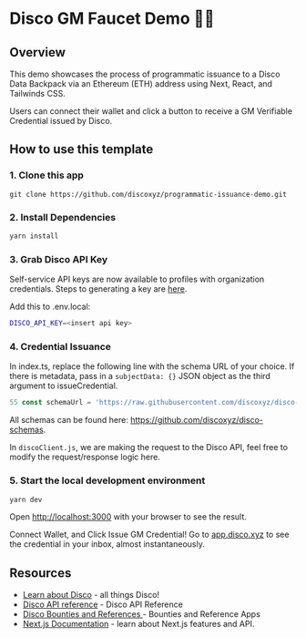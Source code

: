 # Disco GM Faucet Demo 🕺🔮

<!-- ### Check out the live demo 👉 [NextJS wagmi](https://nextjs-wagmi.vercel.app/) -->

## Overview
This demo showcases the process of programmatic issuance to a Disco Data Backpack via an Ethereum (ETH) address using Next, React, and Tailwinds CSS.

Users can connect their wallet and click a button to receive a GM Verifiable Credential issued by Disco. 


## How to use this template

### 1. Clone this app
```
git clone https://github.com/discoxyz/programmatic-issuance-demo.git
```

### 2. Install Dependencies
```bash
yarn install
```

### 3. Grab Disco API Key

Self-service API keys are now available to profiles with organization credentials. Steps to generating a key are [here](https://disco.mirror.xyz/8AkcZERU2amKqb5cQj3GLoFDtxDm0uwi-Zp_m5_L5hM).

Add this to .env.local:

```bash
DISCO_API_KEY=<insert api key>
```

### 4. Credential Issuance
In index.ts, replace the following line with the schema URL of your choice. If there is metadata, pass in a `subjectData: {}` JSON object as the third argument to issueCredential.

```javascript
55 const schemaUrl = 'https://raw.githubusercontent.com/discoxyz/disco-schemas/main/json/GMCredential/1-0-0.json';
```
All schemas can be found here: https://github.com/discoxyz/disco-schemas.

In `discoClient.js`, we are making the request to the Disco API, feel free to modify the request/response logic here.

### 5. Start the local development environment
```bash
yarn dev
```

Open [http://localhost:3000](http://localhost:3000) with your browser to see the result.

Connect Wallet, and Click Issue GM Credential! Go to [app.disco.xyz](app.disco.xyz) to see the credential in your inbox, almost instantaneously.

## Resources

- [Learn about Disco](https://docs.disco.xyz) - all things Disco!
- [Disco API reference](https://docs.disco.xyz/v2/for-developers/get-started-with-discos-api/) - Disco API Reference
- [Disco Bounties and References ](https://docs.disco.xyz/v2/for-developers/bounties-and-examples) - Bounties and Reference Apps
- [Next.js Documentation](https://nextjs.org/docs) - learn about Next.js features and API.

<!-- UP NEXT!! ## Deploy on Vercel
[![Deploy with Vercel](https://vercel.com/button)](https://vercel.com/new/clone?repository-url=https%3A%2F%2Fgithub.com%2FSeth-McKilla%2Fnextjs-wagmi&env=NEXT_PUBLIC_INFURA_ID)

The easiest way to deploy your Next.js app is to use the [Vercel Platform](https://vercel.com/new?utm_medium=default-template&filter=next.js&utm_source=create-next-app&utm_campaign=create-next-app-readme) from the creators of Next.js. --> 
